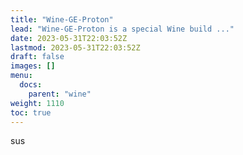 ```yaml
---
title: "Wine-GE-Proton"
lead: "Wine-GE-Proton is a special Wine build ..."
date: 2023-05-31T22:03:52Z
lastmod: 2023-05-31T22:03:52Z
draft: false
images: []
menu:
  docs:
    parent: "wine"
weight: 1110
toc: true
---
```


sus
